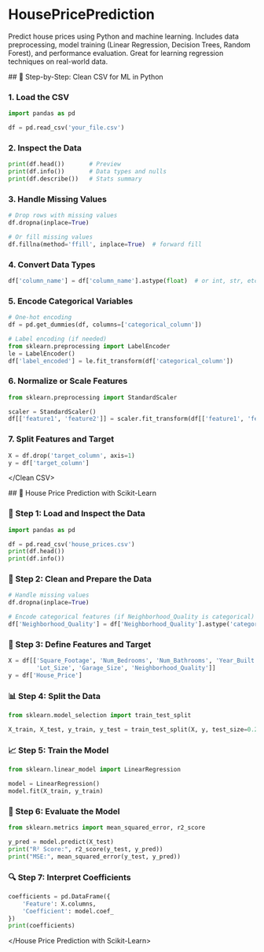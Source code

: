 # HousePricePrediction
Predict house prices using Python and machine learning. Includes data preprocessing, model training (Linear Regression, Decision Trees, Random Forest), and performance evaluation. Great for learning regression techniques on real-world data.

<Clean CSV>
## 🧼 Step-by-Step: Clean CSV for ML in Python

### 1. **Load the CSV**
```python
import pandas as pd

df = pd.read_csv('your_file.csv')
```

### 2. **Inspect the Data**
```python
print(df.head())       # Preview
print(df.info())       # Data types and nulls
print(df.describe())   # Stats summary
```

### 3. **Handle Missing Values**
```python
# Drop rows with missing values
df.dropna(inplace=True)

# Or fill missing values
df.fillna(method='ffill', inplace=True)  # forward fill
```

### 4. **Convert Data Types**
```python
df['column_name'] = df['column_name'].astype(float)  # or int, str, etc.
```

### 5. **Encode Categorical Variables**
```python
# One-hot encoding
df = pd.get_dummies(df, columns=['categorical_column'])

# Label encoding (if needed)
from sklearn.preprocessing import LabelEncoder
le = LabelEncoder()
df['label_encoded'] = le.fit_transform(df['categorical_column'])
```

### 6. **Normalize or Scale Features**
```python
from sklearn.preprocessing import StandardScaler

scaler = StandardScaler()
df[['feature1', 'feature2']] = scaler.fit_transform(df[['feature1', 'feature2']])
```

### 7. **Split Features and Target**
```python
X = df.drop('target_column', axis=1)
y = df['target_column']
```

</Clean CSV>

<House Price Prediction with Scikit-Learn>
## 🏡 House Price Prediction with Scikit-Learn

### 🔧 Step 1: Load and Inspect the Data
```python
import pandas as pd

df = pd.read_csv('house_prices.csv')
print(df.head())
print(df.info())
```

### 🧼 Step 2: Clean and Prepare the Data
```python
# Handle missing values
df.dropna(inplace=True)

# Encode categorical features (if Neighborhood_Quality is categorical)
df['Neighborhood_Quality'] = df['Neighborhood_Quality'].astype('category').cat.codes
```

### 🎯 Step 3: Define Features and Target
```python
X = df[['Square_Footage', 'Num_Bedrooms', 'Num_Bathrooms', 'Year_Built',
        'Lot_Size', 'Garage_Size', 'Neighborhood_Quality']]
y = df['House_Price']
```

### 📊 Step 4: Split the Data
```python
from sklearn.model_selection import train_test_split

X_train, X_test, y_train, y_test = train_test_split(X, y, test_size=0.2, random_state=42)
```

### 📈 Step 5: Train the Model
```python
from sklearn.linear_model import LinearRegression

model = LinearRegression()
model.fit(X_train, y_train)
```

### 🧪 Step 6: Evaluate the Model
```python
from sklearn.metrics import mean_squared_error, r2_score

y_pred = model.predict(X_test)
print("R² Score:", r2_score(y_test, y_pred))
print("MSE:", mean_squared_error(y_test, y_pred))
```

### 🔍 Step 7: Interpret Coefficients
```python
coefficients = pd.DataFrame({
    'Feature': X.columns,
    'Coefficient': model.coef_
})
print(coefficients)
```
</House Price Prediction with Scikit-Learn>
